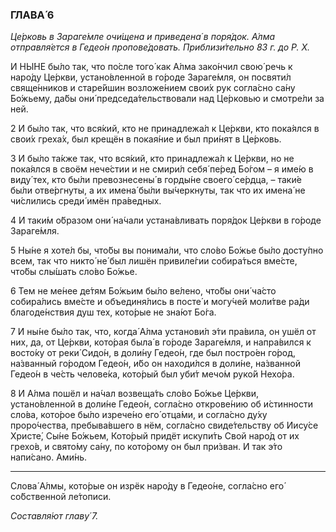 ### ГЛАВА́ 6

_Це́рковь в Зараге́мле очи́щена и приведена́ в поря́док. А́лма отправля́ется в Гедео́н пропове́довать. Приблизи́тельно 83 г. до Р. Х._

И НЫ́НЕ бы́ло так, что по́сле того́ как А́лма зако́нчил свою́ речь к наро́ду Це́ркви, устано́вленной в го́роде Зараге́мля, он посвяти́л свяще́нников и старе́йшин возложе́нием свои́х рук согла́сно са́ну Бо́жьему, да́бы они́ председа́тельствовали над Це́рковью и смотре́ли за ней.

2 И бы́ло так, что вся́кий, кто не принадлежа́л к Це́ркви, кто пока́ялся в свои́х греха́х, был крещён в покая́ние и был при́нят в Це́рковь.

3 И бы́ло та́кже так, что вся́кий, кто принадлежа́л к Це́ркви, но не пока́ялся в своём нече́стии и не смири́л себя́ пе́ред Бо́гом – я име́ю в виду́ тех, кто бы́ли превознесены́ в горды́не своего́ се́рдца, – таки́е бы́ли отве́ргнуты, а их имена́ бы́ли вы́черкнуты, так что их имена́ не чи́слились среди́ имён пра́ведных.

4 И таки́м о́бразом они́ на́чали устана́вливать поря́док Це́ркви в го́роде Зараге́мля.

5 Ны́не я хоте́л бы, что́бы вы понима́ли, что сло́во Бо́жье бы́ло досту́пно всем, так что никто́ не́ был лишён привиле́гии собира́ться вме́сте, что́бы слы́шать сло́во Бо́жье.

6 Тем не ме́нее де́тям Бо́жьим бы́ло ве́лено, что́бы они́ ча́сто собира́лись вме́сте и объединя́лись в посте́ и могу́чей моли́тве ра́ди благоде́нствия душ тех, кото́рые не зна́ют Бо́га.

7 И ны́не бы́ло так, что, когда́ А́лма установи́л э́ти пра́вила, он ушёл от них, да, от Це́ркви, кото́рая была́ в го́роде Зараге́мля, и напра́вился к восто́ку от реки́ Сидо́н, в доли́ну Гедео́н, где был постро́ен го́род, на́званный го́родом Гедео́н, и́бо он находи́лся в доли́не, на́званной Гедео́н в че́сть челове́ка, кото́рый был уби́т мечо́м руко́й Нехо́ра.

8 И А́лма пошёл и на́чал возвеща́ть сло́во Бо́жье Це́ркви, устано́вленной в доли́не Гедео́н, согла́сно открове́нию об и́стинности сло́ва, кото́рое бы́ло изрече́но его́ отца́ми, и согла́сно ду́ху проро́чества, пребыва́вшего в нём, согла́сно свиде́тельству об Иису́се Христе́, Сы́не Бо́жьем, Кото́рый придёт искупи́ть Свой наро́д от их грехо́в, и свято́му са́ну, по кото́рому он был при́зван. И так э́то напи́сано. Ами́нь.

---

Слова́ А́лмы, кото́рые он изрёк наро́ду в Гедео́не, согла́сно его́ со́бственной ле́тописи.

_Составля́ют главу́ 7._
